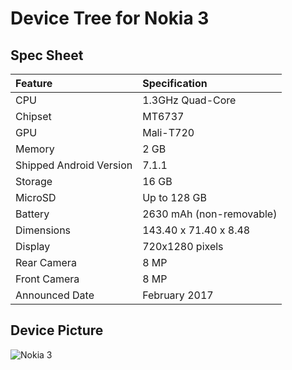 # Device Tree for Nokia 3

## Spec Sheet

| Feature                 | Specification                     |
| :---------------------- | :-------------------------------- |
| CPU                     | 1.3GHz Quad-Core                  |
| Chipset                 | MT6737                            |
| GPU                     | Mali-T720                         |
| Memory                  | 2 GB                              |
| Shipped Android Version | 7.1.1                             |
| Storage                 | 16 GB                             |
| MicroSD                 | Up to 128 GB                      |
| Battery                 | 2630 mAh (non-removable)          |
| Dimensions              | 143.40 x 71.40 x 8.48             |
| Display                 | 720x1280 pixels                   |
| Rear Camera             | 8 MP                              |
| Front Camera            | 8 MP                              |
| Announced Date          | February 2017                     |

## Device Picture

![Nokia 3](https://www.91-img.com/pictures/112575-v2-nokia-3-mobile-phone-large-1.jpg "Nokia 3")
